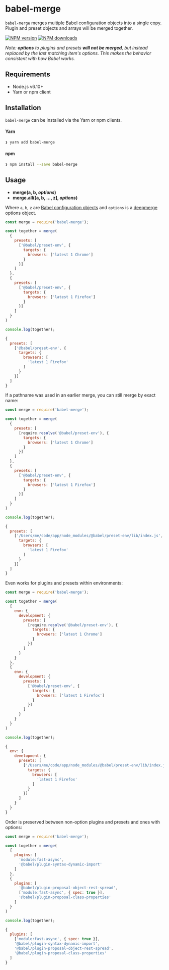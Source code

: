 # babel-merge

`babel-merge` merges multiple Babel configuration objects into a single copy.
Plugin and preset objects and arrays will be merged together.

[![NPM version][npm-image]][npm-url]
[![NPM downloads][npm-downloads]][npm-url]

_Note: **options** to plugins and presets **will not be merged**, but instead
replaced by the last matching item's options. This makes the behavior consistent
with how Babel works._

## Requirements

- Node.js v6.10+
- Yarn or npm client

## Installation

`babel-merge` can be installed via the Yarn or npm clients.

#### Yarn

```bash
❯ yarn add babel-merge
```

#### npm

```bash
❯ npm install --save babel-merge
```

## Usage

* __merge(a, b, _options_)__
* __merge.all([a, b, ..., z], _options_)__

Where `a`, `b`, `z` are [Babel configuration objects](https://babeljs.io/docs/usage/api/#options) and `options` is a [deepmerge](https://github.com/KyleAMathews/deepmerge#api) options object.

```js
const merge = require('babel-merge');

const together = merge(
  {
    presets: [
      ['@babel/preset-env', {
        targets: {
          browsers: ['latest 1 Chrome']
        }
      }]
    ]
  },
  {
    presets: [
      ['@babel/preset-env', {
        targets: {
          browsers: ['latest 1 Firefox']
        }
      }]
    ]
  }
)

console.log(together);

{
  presets: [
    ['@babel/preset-env', {
      targets: {
        browsers: [
          'latest 1 Firefox'
        ]
      }
    }]
  ]
}
```

If a pathname was used in an earlier merge, you can still merge by exact name:

```js
const merge = require('babel-merge');

const together = merge(
  {
    presets: [
      [require.resolve('@babel/preset-env'), {
        targets: {
          browsers: ['latest 1 Chrome']
        }
      }]
    ]
  },
  {
    presets: [
      ['@babel/preset-env', {
        targets: {
          browsers: ['latest 1 Firefox']
        }
      }]
    ]
  }
)

console.log(together);

{
  presets: [
    ['/Users/me/code/app/node_modules/@babel/preset-env/lib/index.js', {
      targets: {
        browsers: [
          'latest 1 Firefox'
        ]
      }
    }]
  ]
}
```

Even works for plugins and presets within environments:

```js
const merge = require('babel-merge');

const together = merge(
  {
    env: {
      development: {
        presets: [
          [require.resolve('@babel/preset-env'), {
            targets: {
              browsers: ['latest 1 Chrome']
            }
          }]
        ]
      }
    }
  },
  {
    env: {
      development: {
        presets: [
          ['@babel/preset-env', {
            targets: {
              browsers: ['latest 1 Firefox']
            }
          }]
        ]
      }
    }
  }
)

console.log(together);

{
  env: {
    development: {
      presets: [
        ['/Users/me/code/app/node_modules/@babel/preset-env/lib/index.js', {
          targets: {
            browsers: [
              'latest 1 Firefox'
            ]
          }
        }]
      ]
    }
  }
}
```

Order is preserved between non-option plugins and presets and ones with options:

```js
const merge = require('babel-merge');

const together = merge(
  {
    plugins: [
      'module:fast-async',
      '@babel/plugin-syntax-dynamic-import'
    ]
  },
  {
    plugins: [
      '@babel/plugin-proposal-object-rest-spread',
      ['module:fast-async', { spec: true }],
      '@babel/plugin-proposal-class-properties'
    ]
  }
)

console.log(together);

{
  plugins: [
    ['module:fast-async', { spec: true }],
    '@babel/plugin-syntax-dynamic-import',
    '@babel/plugin-proposal-object-rest-spread',
    '@babel/plugin-proposal-class-properties'
  ]
}
```

[npm-image]: https://img.shields.io/npm/v/babel-merge.svg
[npm-downloads]: https://img.shields.io/npm/dt/babel-merge.svg
[npm-url]: https://npmjs.org/package/babel-merge
